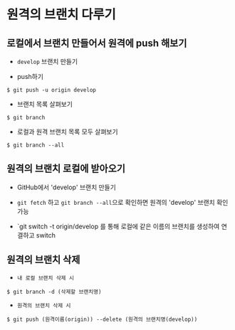 # 원격의 브랜치 다루기

## 로컬에서 브랜치 만들어서 원격에 push 해보기

- `develop` 브랜치 만들기

- push하기
```
$ git push -u origin develop
```

- 브랜치 목록 살펴보기

```
$ git branch
```

- 로컬과 원격 브랜치 목록 모두 살펴보기

```
$ git branch --all
```

## 원격의 브랜치 로컬에 받아오기

- GitHub에서 'develop' 브랜치 만들기

- `git fetch` 하고 `git branch --all`으로 확인하면 원격의 'develop' 브랜치 확인 가능

- `git switch -t origin/develop 를 통해 로컬에 같은 이름의 브랜치를 생성하여 연결하고 switch

## 원격의 브랜치 삭제

- `내 로컬 브랜치 삭제 시`
```
$ git branch -d (삭제할 브랜치명)
```

- `원격의 브랜치 삭제 시`
```
$ git push (원격이름(origin)) --delete (원격의 브랜치명(develop))
```
